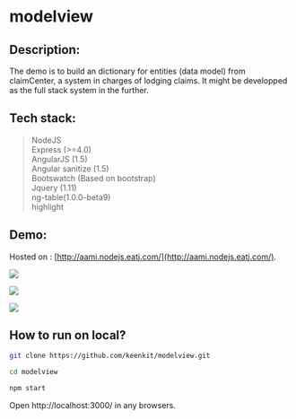 # modelview
Description:
------------
The demo is to build an dictionary for entities (data model) from claimCenter, a system in charges of lodging claims. It might be developped as the full stack system in the further.

Tech stack:
-------------
>NodeJS    
>Express (>=4.0)  
>AngularJS (1.5)   
>Angular sanitize (1.5)    
>Bootswatch (Based on bootstrap)    
>Jquery (1.11)   
>ng-table(1.0.0-beta9)   
>highlight   

Demo:
-----
Hosted on : [http://aami.nodejs.eatj.com/](http://aami.nodejs.eatj.com/).

![](https://cloud.githubusercontent.com/assets/4235291/13904756/fc2c1ad8-eee5-11e5-9387-ee3a3ee9346f.jpg)

![](https://cloud.githubusercontent.com/assets/4235291/13904755/fc1d42f6-eee5-11e5-8303-0cca87c8edda.jpg)

![](https://cloud.githubusercontent.com/assets/4235291/13904754/fbfeedf6-eee5-11e5-9025-b2b1eeb1902a.jpg)


How to run on local?
---------------------
```Bash
git clone https://github.com/keenkit/modelview.git

cd modelview

npm start
```

Open http://localhost:3000/ in any browsers.







